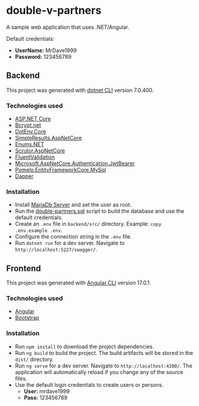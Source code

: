 # double-v-partners
A sample web application that uses .NET/Angular.

Default credentials:
- **UserName:** MrDave1999
- **Password:** 123456789

## Backend
This project was generated with [dotnet CLI](https://learn.microsoft.com/en-us/dotnet/core/tools/) version 7.0.400.

### Technologies used

- [ASP.NET Core](https://learn.microsoft.com/en-us/aspnet/core/release-notes/aspnetcore-7.0?view=aspnetcore-7.0)
- [Bcrypt.net](https://github.com/BcryptNet/bcrypt.net)
- [DotEnv.Core](https://github.com/MrDave1999/dotenv.core)
- [SimpleResults.AspNetCore](https://github.com/MrDave1999/SimpleResults)
- [Enums.NET](https://github.com/TylerBrinkley/Enums.NET)
- [Scrutor.AspNetCore](https://github.com/khellang/Scrutor)
- [FluentValidation](https://github.com/FluentValidation/FluentValidation)
- [Microsoft.AspNetCore.Authentication.JwtBearer](https://www.nuget.org/packages/Microsoft.AspNetCore.Authentication.JwtBearer/7.0.0)
- [Pomelo.EntityFrameworkCore.MySql](https://github.com/PomeloFoundation/Pomelo.EntityFrameworkCore.MySql)
- [Dapper](https://github.com/DapperLib/Dapper)

### Installation

- Install [MariaDb Server](https://mariadb.com/downloads/) and set the user as root.
- Run the [double-partners.sql](https://github.com/MrDave1999/double-v-partners/blob/master/backend/double-partners.sql) script to build the database and use the default credentials.
- Create an `.env` file in `backend/src/` directory. Example: `copy .env.example .env`.
- Configure the connection string in the `.env` file.
- Run `dotnet run` for a dev server. Navigate to `http://localhost:5227/swagger/`.

## Frontend

This project was generated with [Angular CLI](https://github.com/angular/angular-cli) version 17.0.1.

### Technologies used

- [Angular](https://github.com/angular/angular)
- [Bootstrap](https://github.com/twbs/bootstrap)

### Installation

- Run `npm install` to download the project dependencies.
- Run `ng build` to build the project. The build artifacts will be stored in the `dist/` directory.
- Run `ng serve` for a dev server. Navigate to `http://localhost:4200/`. 
  The application will automatically reload if you change any of the source files.
- Use the default login credentials to create users or persons.
  - **User:** mrdave1999
  - **Pass:** 123456789

